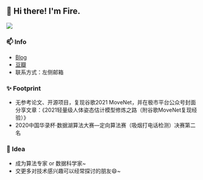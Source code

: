 
## 👋 Hi there! I'm Fire.



[![](https://github-readme-stats.vercel.app/api?username=fire717&show_icons=true&theme=onedark)](https://github.com/anuraghazra/github-readme-stats)

### 📫 Info
* [Blog](https://fire15.com)
* [豆瓣](https://www.douban.com/people/fire15)
* 联系方式：左侧邮箱

### ✨ Footprint
* 无参考论文、开源项目，复现谷歌2021 MoveNet，并在极市平台公众号封面分享文章：《2021轻量级人体姿态估计模型修炼之路（附谷歌MoveNet复现经验）》
* 2020中国华录杯·数据湖算法大赛—定向算法赛（吸烟打电话检测）决赛第二名

### 💬 Idea
* 成为算法专家 or 数据科学家~
* 交更多对技术感兴趣可以经常探讨的朋友😄~





<!--
**fire717/fire717** is a ✨ _special_ ✨ repository because its `README.md` (this file) appears on your GitHub profile.


<h3 align="center"> 👋 Hi there! I'm Fire.</h3>

<p align="center">
  <a href="https://fire15.com">Blog</a> •
  <a href="https://www.douban.com/people/fire15/">豆瓣</a>
</p>


Here are some ideas to get you started:

- 🔭 I’m currently working on ...
- 🌱 I’m currently learning ...
- 👯 I’m looking to collaborate on ...
- 🤔 I’m looking for help with ...
- 💬 Ask me about ...
- 📫 How to reach me: ...
- 😄 Pronouns: ...
- ⚡ Fun fact: ...
-->
